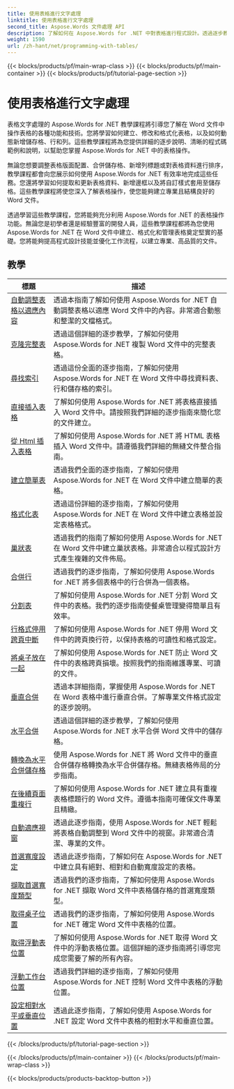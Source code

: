 ```yaml
---
title: 使用表格進行文字處理
linktitle: 使用表格進行文字處理
second_title: Aspose.Words 文件處理 API
description: 了解如何在 Aspose.Words for .NET 中對表格進行程式設計。透過逐步教學和 C# 程式碼範例，了解如何在 Word 文件中建立、操作表格並設定表格格式。
weight: 1590
url: /zh-hant/net/programming-with-tables/
---
```


{{< blocks/products/pf/main-wrap-class >}}
{{< blocks/products/pf/main-container >}}
{{< blocks/products/pf/tutorial-page-section >}}

# 使用表格進行文字處理

表格文字處理的 Aspose.Words for .NET 教學課程將引導您了解在 Word 文件中操作表格的各種功能和技術。您將學習如何建立、修改和格式化表格，以及如何動態新增儲存格、行和列。這些教學課程將為您提供詳細的逐步說明、清晰的程式碼範例和說明，以幫助您掌握 Aspose.Words for .NET 中的表格操作。

無論您想要調整表格版面配置、合併儲存格、新增列標題或對表格資料進行排序，教學課程都會向您展示如何使用 Aspose.Words for .NET 有效率地完成這些任務。您還將學習如何提取和更新表格資料、新增邊框以及將自訂樣式套用至儲存格。這些教學課程將使您深入了解表格操作，使您能夠建立專業且結構良好的 Word 文件。

透過學習這些教學課程，您將能夠充分利用 Aspose.Words for .NET 的表格操作功能。無論您是初學者還是經驗豐富的開發人員，這些教學課程都將為您使用 Aspose.Words for .NET 在 Word 文件中建立、格式化和管理表格奠定堅實的基礎。您將能夠提高程式設計技能並優化工作流程，以建立專業、高品質的文件。

 ## 教學
| 標題 | 描述 |
| --- | --- |
| [自動調整表格以適應內容](./auto-fit-table-to-contents/) | 透過本指南了解如何使用 Aspose.Words for .NET 自動調整表格以適應 Word 文件中的內容。非常適合動態和整潔的文檔格式。 |
| [克隆完整表](./clone-complete-table/) | 透過這個詳細的逐步教學，了解如何使用 Aspose.Words for .NET 複製 Word 文件中的完整表格。 |
| [尋找索引](./finding-index/) | 透過這份全面的逐步指南，了解如何使用 Aspose.Words for .NET 在 Word 文件中尋找資料表、行和儲存格的索引。 |
| [直接插入表格](./insert-table-directly/) | 了解如何使用 Aspose.Words for .NET 將表格直接插入 Word 文件中。請按照我們詳細的逐步指南來簡化您的文件建立。 |
| [從 Html 插入表格](./insert-table-from-html/) | 了解如何使用 Aspose.Words for .NET 將 HTML 表格插入 Word 文件中。請遵循我們詳細的無縫文件整合指南。 |
| [建立簡單表](./create-simple-table/) | 透過我們全面的逐步指南，了解如何使用 Aspose.Words for .NET 在 Word 文件中建立簡單的表格。 |
| [格式化表](./formatted-table/) | 透過這份詳細的逐步指南，了解如何使用 Aspose.Words for .NET 在 Word 文件中建立表格並設定表格格式。 |
| [巢狀表](./nested-table/) | 透過我們的指南了解如何使用 Aspose.Words for .NET 在 Word 文件中建立巢狀表格。非常適合以程式設計方式產生複雜的文件佈局。 |
| [合併行](./combine-rows/) | 透過我們的逐步指南，了解如何使用 Aspose.Words for .NET 將多個表格中的行合併為一個表格。 |
| [分割表](./split-table/) | 了解如何使用 Aspose.Words for .NET 分割 Word 文件中的表格。我們的逐步指南使餐桌管理變得簡單且有效率。 |
| [行格式停用跨頁中斷](./row-format-disable-break-across-pages/) | 了解如何使用 Aspose.Words for .NET 停用 Word 文件中的跨頁換行符，以保持表格的可讀性和格式設定。 |
| [將桌子放在一起](./keep-table-together/) | 了解如何使用 Aspose.Words for .NET 防止 Word 文件中的表格跨頁損壞。按照我們的指南維護專業、可讀的文件。 |
| [垂直合併](./vertical-merge/) | 透過本詳細指南，掌握使用 Aspose.Words for .NET 在 Word 表格中進行垂直合併。了解專業文件格式設定的逐步說明。 |
| [水平合併](./horizontal-merge/) | 透過這個詳細的逐步教學，了解如何使用 Aspose.Words for .NET 水平合併 Word 文件中的儲存格。 |
| [轉換為水平合併儲存格](./convert-to-horizontally-merged-cells/) | 使用 Aspose.Words for .NET 將 Word 文件中的垂直合併儲存格轉換為水平合併儲存格。無縫表格佈局的分步指南。 |
| [在後續頁面重複行](./repeat-rows-on-subsequent-pages/) | 了解如何使用 Aspose.Words for .NET 建立具有重複表格標題行的 Word 文件。遵循本指南可確保文件專業且精緻。 |
| [自動適應視窗](./auto-fit-to-page-width/) | 透過此逐步指南，使用 Aspose.Words for .NET 輕鬆將表格自動調整到 Word 文件中的視窗。非常適合清潔、專業的文件。 |
| [首選寬度設定](./preferred-width-settings/) | 透過此逐步指南，了解如何在 Aspose.Words for .NET 中建立具有絕對、相對和自動寬度設定的表格。 |
| [擷取首選寬度類型](./retrieve-preferred-width-type/) | 透過我們的逐步指南，了解如何使用 Aspose.Words for .NET 擷取 Word 文件中表格儲存格的首選寬度類型。 |
| [取得桌子位置](./get-table-position/) | 透過我們的逐步指南，了解如何使用 Aspose.Words for .NET 確定 Word 文件中表格的位置。 |
| [取得浮動表位置](./get-floating-table-position/) | 了解如何使用 Aspose.Words for .NET 取得 Word 文件中的浮動表格位置。這個詳細的逐步指南將引導您完成您需要了解的所有內容。 |
| [浮動工作台位置](./floating-table-position/) | 透過我們詳細的逐步指南，了解如何使用 Aspose.Words for .NET 控制 Word 文件中表格的浮動位置。 |
| [設定相對水平或垂直位置](./set-relative-horizontal-or-vertical-position/) | 透過此逐步指南，了解如何使用 Aspose.Words for .NET 設定 Word 文件中表格的相對水平和垂直位置。 |
{{< /blocks/products/pf/tutorial-page-section >}}

{{< /blocks/products/pf/main-container >}}
{{< /blocks/products/pf/main-wrap-class >}}

{{< blocks/products/products-backtop-button >}}
